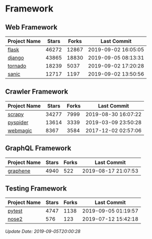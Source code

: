 # Framework

## Web Framework

| Project Name | Stars | Forks | Last Commit |
| ------------ | ----- | ----- | ----------- |
| [flask](https://github.com/pallets/flask) | 46272 | 12867 | 2019-09-02 16:05:05 |
| [django](https://github.com/django/django) | 43865 | 18830 | 2019-09-05 08:13:31 |
| [tornado](https://github.com/tornadoweb/tornado) | 18239 | 5037 | 2019-09-02 17:20:28 |
| [sanic](https://github.com/huge-success/sanic) | 12717 | 1197 | 2019-09-02 13:50:56 |

## Crawler Framework

| Project Name | Stars | Forks | Last Commit |
| ------------ | ----- | ----- | ----------- |
| [scrapy](https://github.com/scrapy/scrapy) | 34277 | 7999 | 2019-08-30 16:07:22 |
| [pyspider](https://github.com/binux/pyspider) | 13614 | 3339 | 2019-03-09 23:50:28 |
| [webmagic](https://github.com/code4craft/webmagic) | 8367 | 3584 | 2017-12-02 02:57:06 |

## GraphQL Framework

| Project Name | Stars | Forks | Last Commit |
| ------------ | ----- | ----- | ----------- |
| [graphene](https://github.com/graphql-python/graphene) | 4940 | 522 | 2019-08-17 21:07:53 |

## Testing Framework

| Project Name | Stars | Forks | Last Commit |
| ------------ | ----- | ----- | ----------- |
| [pytest](https://github.com/pytest-dev/pytest) | 4747 | 1138 | 2019-09-05 01:19:57 |
| [nose2](https://github.com/nose-devs/nose2) | 576 | 123 | 2019-07-12 15:42:18 |

*Update Date: 2019-09-05T20:00:28*